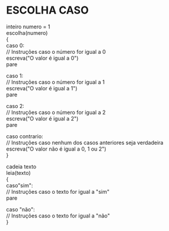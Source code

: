 # ESCOLHA CASO
inteiro numero = 1<br>
escolha(numero)<br>
{<br>
  caso 0:<br>
    // Instruções caso o número for igual a 0<br>
    escreva("O valor é igual a 0")<br>
  pare<br>

  caso 1:<br>
    // Instruções caso o número for igual a 1<br>
    escreva("O valor é igual a 1")<br>
  pare<br>

  caso 2:<br>
    // Instruções caso o número for igual a 2<br>
    escreva("O valor é igual a 2")<br>
  pare<br>

  caso contrario:<br>
    // Instruções caso nenhum dos casos anteriores seja verdadeira<br>
    escreva("O valor não é igual a 0, 1 ou 2")<br>
}<br>

cadeia texto<br>
leia(texto)<br>
{<br>
  caso"sim":<br>
    // Instruções caso o texto for igual a "sim"<br>
  pare<br>

  caso "não":<br>
    // Instruções caso o texto for igual a "não"<br>
}<br>
